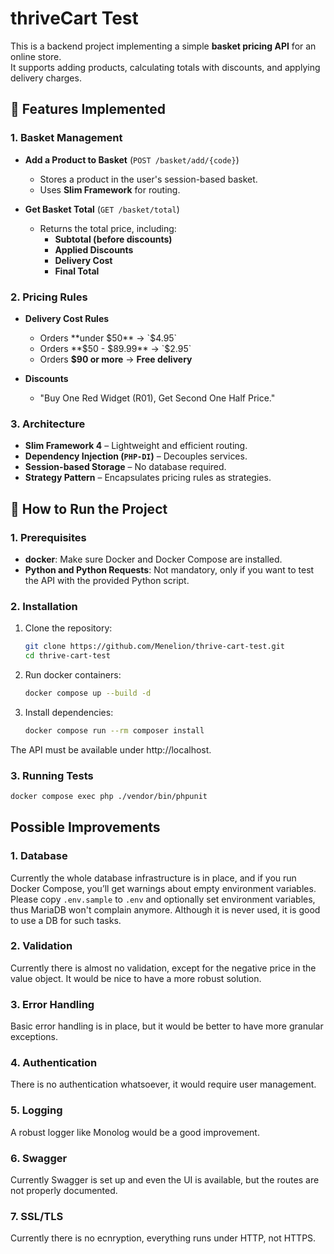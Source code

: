 # thriveCart Test

This is a backend project implementing a simple **basket pricing API** for an online store.  
It supports adding products, calculating totals with discounts, and applying delivery charges.

## 📌 Features Implemented

### 1. Basket Management
- **Add a Product to Basket** (`POST /basket/add/{code}`)
  - Stores a product in the user's session-based basket.
  - Uses **Slim Framework** for routing.

- **Get Basket Total** (`GET /basket/total`)
  - Returns the total price, including:
    - **Subtotal (before discounts)**
    - **Applied Discounts**
    - **Delivery Cost**
    - **Final Total**

### 2. Pricing Rules
- **Delivery Cost Rules**
  - Orders **under $50** → `$4.95`
  - Orders **$50 - $89.99** → `$2.95`
  - Orders **$90 or more** → **Free delivery**

- **Discounts**
  - "Buy One Red Widget (R01), Get Second One Half Price."

### 3. Architecture
- **Slim Framework 4** – Lightweight and efficient routing.
- **Dependency Injection (`PHP-DI`)** – Decouples services.
- **Session-based Storage** – No database required.
- **Strategy Pattern** – Encapsulates pricing rules as strategies.

## 🚀 How to Run the Project

### 1. Prerequisites
- **docker**: Make sure Docker and Docker Compose are installed.
- **Python and Python Requests**: Not mandatory, only if you want to test the API with the provided Python script.

### 2. Installation
1. Clone the repository:
   ```bash
   git clone https://github.com/Menelion/thrive-cart-test.git
   cd thrive-cart-test
   ```

2. Run docker containers:

   ```bash
   docker compose up --build -d
   ```

3. Install dependencies:

   ```bash
   docker compose run --rm composer install
   ```

The API must be available under http://localhost.

### 3. Running Tests

  ```bash
  docker compose exec php ./vendor/bin/phpunit
  ```

## Possible Improvements

### 1. Database

Currently the whole database infrastructure is in place, and if you run Docker Compose, you’ll get warnings about empty environment variables. Please copy `.env.sample` to `.env` and optionally set environment variables, thus MariaDB won't complain anymore. Although it is never used, it is good to use a DB for such tasks.

### 2. Validation

Currently there is almost no validation, except for the negative price in the value object. It would be nice to have a more robust solution.

### 3. Error Handling

Basic error handling is in place, but it would be better to have more granular exceptions.

### 4. Authentication

There is no authentication whatsoever, it would require user management.

### 5. Logging

A robust logger like Monolog would be a good improvement.

### 6. Swagger

Currently Swagger is set up and even the UI is available, but the routes are not properly documented.

### 7. SSL/TLS

Currently there is no ecnryption, everything runs under HTTP, not HTTPS.

